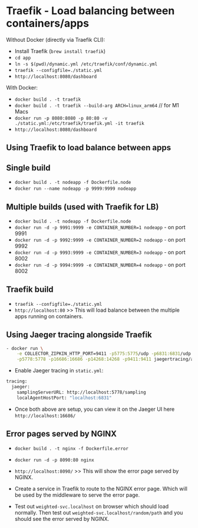 # Traefik - Load balancing between containers/apps

Without Docker (directly via Traefik CLI):

- Install Traefik (`brew install traefik`)
- `cd app`
- `ln -s $(pwd)/dynamic.yml /etc/traefik/conf/dynamic.yml`
- `traefik --configfile=./static.yml`
- `http://localhost:8080/dashboard`

With Docker:

- `docker build . -t traefik`
- `docker build . -t traefik --build-arg ARCH=linux_arm64` // for M1 Macs
- `docker run -p 8080:8080 -p 80:80 -v ./static.yml:/etc/traefik/traefik.yml -it traefik`
- `http://localhost:8080/dashboard`

## Using Traefik to load balance between apps

## Single build

- `docker build . -t nodeapp -f Dockerfile.node`
- `docker run --name nodeapp -p 9999:9999 nodeapp`

## Multiple builds (used with Traefik for LB)

- `docker build . -t nodeapp -f Dockerfile.node`
- `docker run -d -p 9991:9999 -e CONTAINER_NUMBER=1 nodeapp` - on port 9991
- `docker run -d -p 9992:9999 -e CONTAINER_NUMBER=2 nodeapp` - on port 9992
- `docker run -d -p 9993:9999 -e CONTAINER_NUMBER=3 nodeapp` - on port 8002
- `docker run -d -p 9994:9999 -e CONTAINER_NUMBER=4 nodeapp` - on port 8002

## Traefik build

- `traefik --configfile=./static.yml`
- `http://localhost:80` >> This will load balance between the multiple apps running on containers.


## Using Jaeger tracing alongside Traefik

```bash
- docker run \
    -e COLLECTOR_ZIPKIN_HTTP_PORT=9411 -p5775:5775/udp -p6831:6831/udp -p6832:6832/udp \
    -p5778:5778 -p16686:16686 -p14268:14268 -p9411:9411 jaegertracing/all-in-one:latest
```

- Enable Jaeger tracing in `static.yml`:

```bash
tracing:
  jaeger:
    samplingServerURL: http://localhost:5778/sampling
    localAgentHostPort: "localhost:6831"

```

- Once both above are setup, you can view it on the Jaeger UI here `http://localhost:16686/`


## Error pages served by NGINX

- `docker build . -t nginx -f Dockerfile.error`
- `docker run -d -p 8090:80 nginx`
- `http://localhost:8090/` >> This will show the error page served by NGINX.

- Create a service in Traefik to route to the NGINX error page. Which will be used by the middleware to serve the error page.

- Test out `weighted-svc.localhost` on browser which should load normally. Then test out `weighted-svc.localhost/random/path` and you should see the error served by NGINX. 
